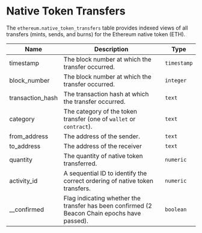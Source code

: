 # Native Token Transfers

The `ethereum.native_token_transfers` table provides indexed views of all transfers (mints, sends, and burns) for the Ethereum native token (ETH).

| Name                | Description                                                                 | Type        |
| --------- | --------- | --------------------------------------------------------------------------- |
| timestamp | The block number at which the transfer occurred. | `timestamp` |
| block_number | The block number at which the transfer occurred. | `integer` |
| transaction_hash | The transaction hash at which the transfer occurred. | `text` |
| category | The category of the token transfer (one of `wallet` or `contract`). | `text` |
| from_address | The address of the sender. | `text` |
| to_address | The address of the receiver | `text` |
| quantity | The quantity of native token transferred. | `numeric` |
| activity_id | A sequential ID to identify the correct ordering of native token transfers. | `numeric` |
| __confirmed | Flag indicating whether the transfer has been confirmed (2 Beacon Chain epochs have passed). | `boolean` |
